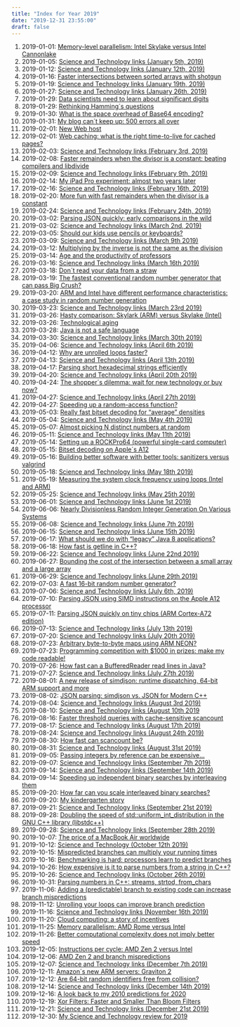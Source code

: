 ```yaml
---
title: "Index for Year 2019"
date: "2019-12-31 23:55:00"
draft: false
---
```


1. 2019-01-01: [Memory-level parallelism: Intel Skylake versus Intel Cannonlake](/lemire/blog/2019/01-01-memory-level-parallelism-intel-skylake-versus-intel-cannonlake)
2. 2019-01-05: [Science and Technology links (January 5th, 2019)](/lemire/blog/2019/01-05-science-and-technology-links-january-5th-2019)
3. 2019-01-12: [Science and Technology links (January 12th, 2019)](/lemire/blog/2019/01-12-science-and-technology-links-january-12th-2019)
4. 2019-01-16: [Faster intersections between sorted arrays with shotgun](/lemire/blog/2019/01-16-faster-intersections-between-sorted-arrays-with-shotgun)
5. 2019-01-19: [Science and Technology links (January 19th, 2019)](/lemire/blog/2019/01-19-science-and-technology-links-january-19th-2019)
6. 2019-01-27: [Science and Technology links (January 26th, 2019)](/lemire/blog/2019/01-27-science-and-technology-links-january-26th-2019)
7. 2019-01-29: [Data scientists need to learn about significant digits](/lemire/blog/2019/01-29-data-scientists-need-to-learn-about-significant-digits)
8. 2019-01-29: [Rethinking Hamming´s questions](/lemire/blog/2019/01-29-rethinking-hammings-questions)
9. 2019-01-30: [What is the space overhead of Base64 encoding?](/lemire/blog/2019/01-30-what-is-the-space-overhead-of-base64-encoding)
10. 2019-01-31: [My blog can´t keep up: 500 errors all over](/lemire/blog/2019/01-31-my-blog-cant-keep-up-500-errors-all-over)
11. 2019-02-01: [New Web host](/lemire/blog/2019/02-01-new-web-host)
12. 2019-02-01: [Web caching: what is the right time-to-live for cached pages?](/lemire/blog/2019/02-01-web-caching-what-is-the-right-time-to-live-for-cached-pages)
13. 2019-02-03: [Science and Technology links (February 3rd, 2019)](/lemire/blog/2019/02-03-science-and-technology-links-february-3rd-2019)
14. 2019-02-08: [Faster remainders when the divisor is a constant: beating compilers and libdivide](/lemire/blog/2019/02-08-faster-remainders-when-the-divisor-is-a-constant-beating-compilers-and-libdivide)
15. 2019-02-09: [Science and Technology links (February 9th, 2019)](/lemire/blog/2019/02-09-science-and-technology-links-february-9th-2019)
16. 2019-02-14: [My iPad Pro experiment: almost two years later](/lemire/blog/2019/02-14-my-ipad-pro-experiment-almost-two-years-later)
17. 2019-02-16: [Science and Technology links (February 16th, 2019)](/lemire/blog/2019/02-16-science-and-technology-links-february-16th-2019)
18. 2019-02-20: [More fun with fast remainders when the divisor is a constant](/lemire/blog/2019/02-20-more-fun-with-fast-remainders-when-the-divisor-is-a-constant)
19. 2019-02-24: [Science and Technology links (February 24th, 2019)](/lemire/blog/2019/02-24-science-and-technology-links-february-24th-2019)
20. 2019-03-02: [Parsing JSON quickly: early comparisons in the wild](/lemire/blog/2019/03-02-parsing-json-quickly-early-comparisons-in-the-wild)
21. 2019-03-02: [Science and Technology links (March 2nd, 2019)](/lemire/blog/2019/03-02-science-and-technology-links-march-2nd-2019)
22. 2019-03-05: [Should our kids use pencils or keyboards?](/lemire/blog/2019/03-05-should-our-kids-use-pencils-or-keyboards)
23. 2019-03-09: [Science and Technology links (March 9th 2019)](/lemire/blog/2019/03-09-science-and-technology-links-march-9th-2019)
24. 2019-03-12: [Multiplying by the inverse is not the same as the division](/lemire/blog/2019/03-12-multiplying-by-the-inverse-is-not-the-same-as-the-division)
25. 2019-03-14: [Age and the productivity of professors](/lemire/blog/2019/03-14-age-and-the-productivity-of-professors)
26. 2019-03-16: [Science and Technology links (March 16th 2019)](/lemire/blog/2019/03-16-science-and-technology-links-march-16th-2019)
27. 2019-03-18: [Don´t read your data from a straw](/lemire/blog/2019/03-18-dont-read-your-data-from-a-straw)
28. 2019-03-19: [The fastest conventional random number generator that can pass Big Crush?](/lemire/blog/2019/03-19-the-fastest-conventional-random-number-generator-that-can-pass-big-crush)
29. 2019-03-20: [ARM and Intel have different performance characteristics: a case study in random number generation](/lemire/blog/2019/03-20-arm-and-intel-have-different-performance-characteristics-a-case-study-in-random-number-generation)
30. 2019-03-23: [Science and Technology links (March 23rd 2019)](/lemire/blog/2019/03-23-science-and-technology-links-march-23rd-2019)
31. 2019-03-26: [Hasty comparison: Skylark (ARM) versus Skylake (Intel)](/lemire/blog/2019/03-26-hasty-comparison-skylark-arm-versus-skylake-intel)
32. 2019-03-26: [Technological aging](/lemire/blog/2019/03-26-technological-aging)
33. 2019-03-28: [Java is not a safe language](/lemire/blog/2019/03-28-java-is-not-a-safe-language)
34. 2019-03-30: [Science and Technology links (March 30th 2019)](/lemire/blog/2019/03-30-science-and-technology-links-march-30th-2019)
35. 2019-04-06: [Science and Technology links (April 6th 2019)](/lemire/blog/2019/04-06-science-and-technology-links-april-6th-2019)
36. 2019-04-12: [Why are unrolled loops faster?](/lemire/blog/2019/04-12-why-are-unrolled-loops-faster)
37. 2019-04-13: [Science and Technology links (April 13th 2019)](/lemire/blog/2019/04-13-science-and-technology-links-april-13th-2019)
38. 2019-04-17: [Parsing short hexadecimal strings efficiently](/lemire/blog/2019/04-17-parsing-short-hexadecimal-strings-efficiently)
39. 2019-04-20: [Science and Technology links (April 20th 2019)](/lemire/blog/2019/04-20-science-and-technology-links-april-20th-2019)
40. 2019-04-24: [The shopper´s dilemma: wait for new technology or buy now?](/lemire/blog/2019/04-24-the-shoppers-dilemma-wait-for-new-technology-or-buy-now)
41. 2019-04-27: [Science and Technology links (April 27th 2019)](/lemire/blog/2019/04-27-science-and-technology-links-april-27th-2019)
42. 2019-04-27: [Speeding up a random-access function?](/lemire/blog/2019/04-27-speeding-up-a-random-access-function)
43. 2019-05-03: [Really fast bitset decoding for &#8220;average&#8221; densities](/lemire/blog/2019/05-03-really-fast-bitset-decoding-for-average-densities)
44. 2019-05-04: [Science and Technology links (May 4th 2019)](/lemire/blog/2019/05-04-science-and-technology-links-may-4th-2019)
45. 2019-05-07: [Almost picking N distinct numbers at random](/lemire/blog/2019/05-07-almost-picking-n-distinct-numbers-at-random)
46. 2019-05-11: [Science and Technology links (May 11th 2019)](/lemire/blog/2019/05-11-science-and-technology-links-may-11th-2019)
47. 2019-05-14: [Setting up a ROCKPro64 (powerful single-card computer)](/lemire/blog/2019/05-14-setting-up-a-rockpro64-powerful-single-card-computer)
48. 2019-05-15: [Bitset decoding on Apple´s A12](/lemire/blog/2019/05-15-bitset-decoding-on-apples-a12)
49. 2019-05-16: [Building better software with better tools: sanitizers versus valgrind](/lemire/blog/2019/05-16-building-better-software-with-better-tools-sanitizers-versus-valgrind)
50. 2019-05-18: [Science and Technology links (May 18th 2019)](/lemire/blog/2019/05-18-science-and-technology-links-may-18th-2019)
51. 2019-05-19: [Measuring the system clock frequency using loops (Intel and ARM)](/lemire/blog/2019/05-19-measuring-the-system-clock-frequency-using-loops-intel-and-arm)
52. 2019-05-25: [Science and Technology links (May 25th 2019)](/lemire/blog/2019/05-25-science-and-technology-links-may-25th-2019)
53. 2019-06-01: [Science and Technology links (June 1st 2019)](/lemire/blog/2019/06-01-science-and-technology-links-june-1st-2019)
54. 2019-06-06: [Nearly Divisionless Random Integer Generation On Various Systems](/lemire/blog/2019/06-06-nearly-divisionless-random-integer-generation-on-various-systems)
55. 2019-06-08: [Science and Technology links (June 7th 2019)](/lemire/blog/2019/06-08-science-and-technology-links-june-7th-2019)
56. 2019-06-15: [Science and Technology links (June 15th 2019)](/lemire/blog/2019/06-15-science-and-technology-links-june-15th-2019)
57. 2019-06-17: [What should we do with &#8220;legacy&#8221; Java 8 applications?](/lemire/blog/2019/06-17-what-should-we-do-with-legacy-java-8-applications)
58. 2019-06-18: [How fast is getline in C++?](/lemire/blog/2019/06-18-how-fast-is-getline-in-c)
59. 2019-06-22: [Science and Technology links (June 22nd 2019)](/lemire/blog/2019/06-22-science-and-technology-links-june-22nd-2019)
60. 2019-06-27: [Bounding the cost of the intersection between a small array and a large array](/lemire/blog/2019/06-27-bounding-the-cost-of-the-intersection-between-a-small-array-and-a-large-array)
61. 2019-06-29: [Science and Technology links (June 29th 2019)](/lemire/blog/2019/06-29-science-and-technology-links-june-29th-2019)
62. 2019-07-03: [A fast 16-bit random number generator?](/lemire/blog/2019/07-03-a-fast-16-bit-random-number-generator)
63. 2019-07-06: [Science and Technology links (July 6th, 2019)](/lemire/blog/2019/07-06-science-and-technology-links-july-6th-2019)
64. 2019-07-10: [Parsing JSON using SIMD instructions on the Apple A12 processor](/lemire/blog/2019/07-10-parsing-json-using-simd-instructions-on-the-apple-a12-processor)
65. 2019-07-11: [Parsing JSON quickly on tiny chips (ARM Cortex-A72 edition)](/lemire/blog/2019/07-11-parsing-json-quickly-on-tiny-chips-arm-cortex-a72-edition)
66. 2019-07-13: [Science and Technology links (July 13th 2019)](/lemire/blog/2019/07-13-science-and-technology-links-july-13th-2019)
67. 2019-07-20: [Science and Technology links (July 20th 2019)](/lemire/blog/2019/07-20-science-and-technology-links-july-20th-2019)
68. 2019-07-23: [Arbitrary byte-to-byte maps using ARM NEON?](/lemire/blog/2019/07-23-arbitrary-byte-to-byte-maps-using-arm-neon)
69. 2019-07-23: [Programming competition with $1000 in prizes: make my code readable!](/lemire/blog/2019/07-23-programming-competition-with-1000-in-prizes-make-my-code-readable)
70. 2019-07-26: [How fast can a BufferedReader read lines in Java?](/lemire/blog/2019/07-26-how-fast-can-a-bufferedreader-read-lines-in-java)
71. 2019-07-27: [Science and Technology links (July 27th 2019)](/lemire/blog/2019/07-27-science-and-technology-links-july-27th-2019)
72. 2019-08-01: [A new release of simdjson: runtime dispatching, 64-bit ARM support and more](/lemire/blog/2019/08-01-a-new-release-of-simdjson-runtime-dispatching-64-bit-arm-support-and-more)
73. 2019-08-02: [JSON parsing: simdjson vs. JSON for Modern C++](/lemire/blog/2019/08-02-json-parsing-simdjson-vs-json-for-modern-c)
74. 2019-08-04: [Science and Technology links (August 3rd 2019)](/lemire/blog/2019/08-04-science-and-technology-links-august-3rd-2019)
75. 2019-08-10: [Science and Technology links (August 10th 2019](/lemire/blog/2019/08-10-science-and-technology-links-august-10th-2019)
76. 2019-08-16: [Faster threshold queries with cache-sensitive scancount](/lemire/blog/2019/08-16-faster-threshold-queries-with-cache-sensitive-scancount)
77. 2019-08-17: [Science and Technology links (August 17th 2019)](/lemire/blog/2019/08-17-science-and-technology-links-august-17th-2019)
78. 2019-08-24: [Science and Technology links (August 24th 2019)](/lemire/blog/2019/08-24-science-and-technology-links-august-24th-2019)
79. 2019-08-30: [How fast can scancount be?](/lemire/blog/2019/08-30-how-fast-can-scancount-be)
80. 2019-08-31: [Science and Technology links (August 31st 2019)](/lemire/blog/2019/08-31-science-and-technology-links-august-31st-2019)
81. 2019-09-05: [Passing integers by reference can be expensive&#8230;](/lemire/blog/2019/09-05-passing-integers-by-reference-can-be-expensive)
82. 2019-09-07: [Science and Technology links (September 7th 2019)](/lemire/blog/2019/09-07-science-and-technology-links-september-7th-2019)
83. 2019-09-14: [Science and Technology links (September 14th 2019)](/lemire/blog/2019/09-14-science-and-technology-links-september-14th-2019)
84. 2019-09-14: [Speeding up independent binary searches by interleaving them](/lemire/blog/2019/09-14-speeding-up-independent-binary-searches-by-interleaving-them)
85. 2019-09-20: [How far can you scale interleaved binary searches?](/lemire/blog/2019/09-20-how-far-can-you-scale-interleaved-binary-searches)
86. 2019-09-20: [My kindergarten story](/lemire/blog/2019/09-20-my-kindergarten-story)
87. 2019-09-21: [Science and Technology links (September 21st 2019)](/lemire/blog/2019/09-21-science-and-technology-links-september-21st-2019)
88. 2019-09-28: [Doubling the speed of std::uniform_int_distribution in the GNU C++ library (libstdc++)](/lemire/blog/2019/09-28-doubling-the-speed-of-stduniform_int_distribution-in-the-gnu-c-library)
89. 2019-09-28: [Science and Technology links (September 28th 2019)](/lemire/blog/2019/09-28-science-and-technology-links-september-28th-2019)
90. 2019-10-07: [The price of a MacBook Air worldwide](/lemire/blog/2019/10-07-the-price-of-a-macbook-air-worldwide)
91. 2019-10-12: [Science and Technology (October 12th 2019)](/lemire/blog/2019/10-12-science-and-technology-october-12th-2019)
92. 2019-10-15: [Mispredicted branches can multiply your running times](/lemire/blog/2019/10-15-mispredicted-branches-can-multiply-your-running-times)
93. 2019-10-16: [Benchmarking is hard: processors learn to predict branches](/lemire/blog/2019/10-16-benchmarking-is-hard-processors-learn-to-predict-branches)
94. 2019-10-26: [How expensive is it to parse numbers from a string in C++?](/lemire/blog/2019/10-26-how-expensive-is-it-to-parse-numbers-from-a-string-in-c)
95. 2019-10-26: [Science and Technology links (October 26th 2019)](/lemire/blog/2019/10-26-science-and-technology-links-october-26th-2019)
96. 2019-10-31: [Parsing numbers in C++: streams, strtod, from_chars](/lemire/blog/2019/10-31-parsing-numbers-in-c-streams-strtod-from_chars)
97. 2019-11-06: [Adding a (predictable) branch to existing code can increase branch mispredictions](/lemire/blog/2019/11-06-adding-a-predictable-branch-to-existing-code-can-increase-branch-mispredictions)
98. 2019-11-12: [Unrolling your loops can improve branch prediction](/lemire/blog/2019/11-12-unrolling-your-loops-can-improve-branch-prediction)
99. 2019-11-16: [Science and Technology links (November 16th 2019)](/lemire/blog/2019/11-16-science-and-technology-links-november-16th-2019)
100. 2019-11-20: [Cloud computing: a story of incentives](/lemire/blog/2019/11-20-cloud-computing-a-story-of-incentives)
101. 2019-11-25: [Memory parallelism: AMD Rome versus Intel](/lemire/blog/2019/11-25-memory-parallelism-amd-rome-versus-intel)
102. 2019-11-26: [Better computational complexity does not imply better speed](/lemire/blog/2019/11-26-better-computational-complexity-does-not-imply-better-speed)
103. 2019-12-05: [Instructions per cycle: AMD Zen 2 versus Intel](/lemire/blog/2019/12-05-instructions-per-cycle-amd-versus-intel)
104. 2019-12-06: [AMD Zen 2 and branch mispredictions](/lemire/blog/2019/12-06-amd-zen-2-and-branch-mispredictions)
105. 2019-12-07: [Science and Technology links (December 7th 2019)](/lemire/blog/2019/12-07-science-and-technology-links-december-7th-2019)
106. 2019-12-11: [Amazon´s new ARM servers: Graviton 2](/lemire/blog/2019/12-11-amazons-new-arm-servers-graviton-2)
107. 2019-12-12: [Are 64-bit random identifiers free from collision?](/lemire/blog/2019/12-12-are-64-bit-random-identifiers-free-from-collision)
108. 2019-12-14: [Science and Technology links (December 14th 2019)](/lemire/blog/2019/12-14-science-and-technology-links-december-14th-2019)
109. 2019-12-16: [A look back to my 2010 predictions for 2020](/lemire/blog/2019/12-16-a-look-back-to-my-2010-predictions-for-2020)
110. 2019-12-19: [Xor Filters: Faster and Smaller Than Bloom Filters](/lemire/blog/2019/12-19-xor-filters-faster-and-smaller-than-bloom-filters)
111. 2019-12-21: [Science and Technology links (December 21st 2019)](/lemire/blog/2019/12-21-science-and-technology-links-december-21st-2019)
112. 2019-12-30: [My Science and Technology review for 2019](/lemire/blog/2019/12-30-my-science-and-technology-review-for-2019)



